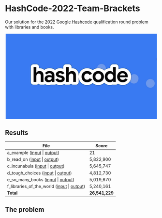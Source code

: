 # HashCode-2022-Team-Brackets
Our solution for the 2022 [Google Hashcode](https://codingcompetitions.withgoogle.com/hashcode) qualification round problem with libraries and books.

<p align="center">
<img src="/images/hashcode.jpg" alt="Hashcode Logo" width="500"/>
</p>


## Results

| File  | Score |
| ------------- | ------------- |
| a_example ([input](input/a_example.txt) \| [output](output/a_example.out)) | 21 |
| b_read_on ([input](input/b_read_on.txt) \| [output](output/b_read_on.out)) | 5,822,900 |
| c_incunabula ([input](input/c_incunabula.txt) \| [output](output/c_incunabula.out)) | 5,645,747 |
| d_tough_choices ([input](input/d_tough_choices.txt) \| [output](output/d_tough_choices.out)) | 4,812,730 |
| e_so_many_books ([input](input/e_so_many_books.txt) \| [output](output/e_so_many_books.out)) | 5,019,670 |
| f_libraries_of_the_world ([input](input/f_libraries_of_the_world.txt) \| [output](output/f_libraries_of_the_world.out)) | 5,240,161 |
| **Total** | **26,541,229** |




## The problem
